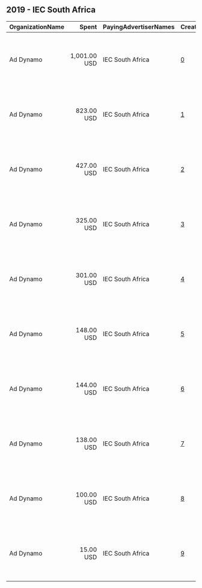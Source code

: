 ## 2019 - IEC South Africa 
|OrganizationName|Spent|PayingAdvertiserNames|CreativeUrls|Impressions|Genders|AgeBrackets|CountryCodes|BillingAddresses|CandidateBallotInformation|
|:---|---:|:---|:---|---:|:---|:---|:---|:---|:---|
|Ad Dynamo|1,001.00 USD|IEC South Africa|[0](https://www.snap.com/political-ads/asset/ea73373890e871742b371c36e8b848ca59d1286d4a6bbdfc4a031a3fd3904f78?mediaType=png)|65,947||18+|south africa|"The Clock Tower, Waterfront, Cape Town, 8001, South Africa,Cape Town,8001,ZA"||
|Ad Dynamo|823.00 USD|IEC South Africa|[1](https://www.snap.com/political-ads/asset/6abc28dcb9bb987101ba239803078f58f106e0315882111241bdc4ad5fc9fbdc?mediaType=png)|93,612||18+|south africa|"The Clock Tower, Waterfront, Cape Town, 8001, South Africa,Cape Town,8001,ZA"||
|Ad Dynamo|427.00 USD|IEC South Africa|[2](https://www.snap.com/political-ads/asset/b52b460077aa59d50fb21f31591ae9b5fc2b3f5ac2e9ff57bb66711235e40d32?mediaType=png)|13,924||18+|south africa|"The Clock Tower, Waterfront, Cape Town, 8001, South Africa,Cape Town,8001,ZA"||
|Ad Dynamo|325.00 USD|IEC South Africa|[3](https://www.snap.com/political-ads/asset/790e1327f311ca6eb5d73fd7bad1cc2bf7b63a1b0e95cf9de3df40c3880a82fd?mediaType=jpg)|24,591||18+|south africa|"The Clock Tower, Waterfront, Cape Town, 8001, South Africa,Cape Town,8001,ZA"||
|Ad Dynamo|301.00 USD|IEC South Africa|[4](https://www.snap.com/political-ads/asset/2adccb5f0ce96444daa5602aebabaab9e12c55c2db95c37a9031cce8974977bf?mediaType=png)|7,697||18+|south africa|"The Clock Tower, Waterfront, Cape Town, 8001, South Africa,Cape Town,8001,ZA"||
|Ad Dynamo|148.00 USD|IEC South Africa|[5](https://www.snap.com/political-ads/asset/3887248c8522346aabdc8d91fee6942b694cdec6c17a9538be4c84f147a0e571?mediaType=png)|10,985||18+|south africa|"The Clock Tower, Waterfront, Cape Town, 8001, South Africa,Cape Town,8001,ZA"||
|Ad Dynamo|144.00 USD|IEC South Africa|[6](https://www.snap.com/political-ads/asset/93142c2598ed636645feef91d2ff58db7b51496f9dadff3037a4a7b839f0b3ca?mediaType=png)|10,569||18+|south africa|"The Clock Tower, Waterfront, Cape Town, 8001, South Africa,Cape Town,8001,ZA"||
|Ad Dynamo|138.00 USD|IEC South Africa|[7](https://www.snap.com/political-ads/asset/16fedfc7611bdd9bb5f3ae8e03b3eed14a6a35cea95a2de9dff84b10f70f8764?mediaType=png)|10,860||18+|south africa|"The Clock Tower, Waterfront, Cape Town, 8001, South Africa,Cape Town,8001,ZA"||
|Ad Dynamo|100.00 USD|IEC South Africa|[8](https://www.snap.com/political-ads/asset/c88d2f1cb7a8469fff113188eba7a7ff39cf4453a6885b0bd86c9f3dc1a4f661?mediaType=jpg)|7,754||18+|south africa|"The Clock Tower, Waterfront, Cape Town, 8001, South Africa,Cape Town,8001,ZA"||
|Ad Dynamo|15.00 USD|IEC South Africa|[9](https://www.snap.com/political-ads/asset/6e89018c4a701b16d7b63f0c5d55aa6cc089f649ef74c25327acc519eaee7002?mediaType=png)|461||18+|south africa|"The Clock Tower, Waterfront, Cape Town, 8001, South Africa,Cape Town,8001,ZA"||
